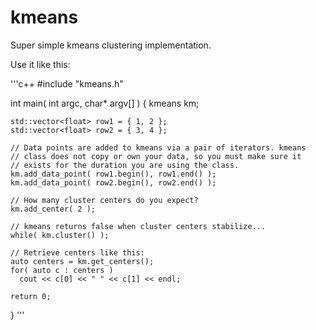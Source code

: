 # kmeans

Super simple kmeans clustering implementation.

Use it like this:

'''c++
#include "kmeans.h"

int main( int argc, char* argv[] )
{
    kmeans<double> km;
    
    std::vector<float> row1 = { 1, 2 };
    std::vector<float> row2 = { 3, 4 };
    
    // Data points are added to kmeans via a pair of iterators. kmeans
    // class does not copy or own your data, so you must make sure it
    // exists for the duration you are using the class.
    km.add_data_point( row1.begin(), row1.end() );
    km.add_data_point( row2.begin(), row2.end() );
    
    // How many cluster centers do you expect?
    km.add_center( 2 );
    
    // kmeans returns false when cluster centers stabilize...
    while( km.cluster() );
    
    // Retrieve centers like this:
    auto centers = km.get_centers();
    for( auto c : centers )
      cout << c[0] << " " << c[1] << endl;

    return 0;
}
'''
